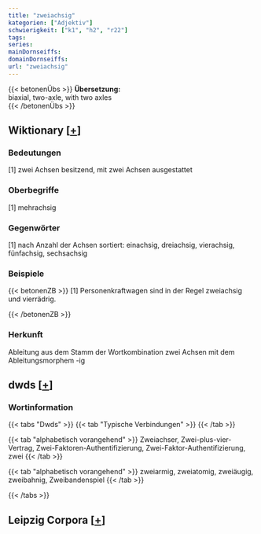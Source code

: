```yaml
---
title: "zweiachsig"
kategorien: ["Adjektiv"]
schwierigkeit: ["k1", "h2", "r22"]
tags:
series:
mainDornseiffs:
domainDornseiffs:
url: "zweiachsig"
---
```


{{< betonenÜbs >}}
**Übersetzung:**  
biaxial, two-axle, with two axles  
{{< /betonenÜbs >}}

## Wiktionary [[+](https://de.wiktionary.org/wiki/zweiachsig)]

### Bedeutungen
[1] zwei Achsen besitzend, mit zwei Achsen ausgestattet  

### Oberbegriffe
[1] mehrachsig  

### Gegenwörter
[1] nach Anzahl der Achsen sortiert: einachsig, dreiachsig, vierachsig, fünfachsig, sechsachsig  

### Beispiele
{{< betonenZB >}}
[1] Personenkraftwagen sind in der Regel zweiachsig und vierrädrig.  

{{< /betonenZB >}}
### Herkunft
Ableitung aus dem Stamm der Wortkombination zwei Achsen mit dem Ableitungsmorphem -ig  



## dwds [[+](https://www.dwds.de/wb/zweiachsig)]

### Wortinformation
{{< tabs "Dwds" >}}
{{< tab "Typische Verbindungen" >}}
{{< /tab >}}

{{< tab "alphabetisch vorangehend" >}}
Zweiachser, Zwei-plus-vier-Vertrag, Zwei-Faktoren-Authentifizierung, Zwei-Faktor-Authentifizierung, zwei
{{< /tab >}}

{{< tab "alphabetisch vorangehend" >}}
zweiarmig, zweiatomig, zweiäugig, zweibahnig, Zweibandenspiel
{{< /tab >}}

{{< /tabs >}}

## Leipzig Corpora [[+](https://corpora.uni-leipzig.de/en/res?word=zweiachsig&corpusId=deu_newscrawl-public_2018)]

